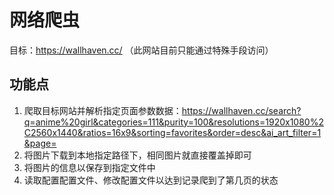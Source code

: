 # 网络爬虫

目标：https://wallhaven.cc/ （此网站目前只能通过特殊手段访问）

## 功能点

1. 爬取目标网站并解析指定页面参数数据：https://wallhaven.cc/search?q=anime%20girl&categories=111&purity=100&resolutions=1920x1080%2C2560x1440&ratios=16x9&sorting=favorites&order=desc&ai_art_filter=1&page=
2. 将图片下载到本地指定路径下，相同图片就直接覆盖掉即可
3. 将图片的信息以保存到指定文件中
4. 读取配置配置文件、修改配置文件以达到记录爬到了第几页的状态
